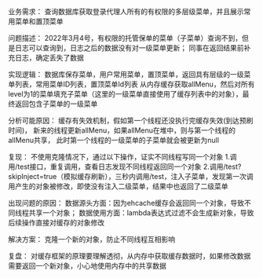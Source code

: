 业务需求：
查询数据库获取登录代理人所有的有权限的多层级菜单，并且展示常用菜单和置顶菜单

问题描述：
2022年3月4号，有权限的托管保单的菜单（子菜单）查询不到，但是日志可以查询到，日志之后的数据没有对一级菜单更新；
同事在返回结果前补充日志，确定丢失了数据

实现逻辑：
数据库保存菜单，用户常用菜单，置顶菜单，返回具有层级的一级菜单列表，常用菜单ID列表，置顶菜单Id列表
从内存缓存获取allMenu，然后对所有level为1的菜单填充子菜单（这里的一级菜单直接使用了缓存列表中的对象），最终返回包含子菜单的一级菜单

分析可能原因：
缓存有失效机制，假如第一个线程还没执行完缓存失效(到达预刷时间)，
新来的线程更新allMenu，如果allMenu在堆中，则与第一个线程的allMenu共享，
此时第一个线程的一级菜单的子菜单就会被更新为null

复现：
不使用克隆情况下，通过以下操作，证实不同线程写同一个对象
1.调用/test接口，重复调用，查看日志发现不同线程返回同一个对象
2.调用/test?skipInject=true（模拟缓存刷新），三秒内调用/test，注入子菜单，发现第一次调用产生的对象被修改，即使没有注入二级菜单，结果中也返回了二级菜单

出现问题的原因：
数据源头方面：因为ehcache缓存会返回同一个对象，导致不同线程共享一个对象；
数据使用方面：lambda表达式过滤不会生成新对象，导致后续操作直接对缓存的对象修改

解决方案：
克隆一个新的对象，防止不同线程互相影响

复盘：
对缓存框架的原理要理解透彻，从内存中获取缓存数据时，如果修改数据需要返回一个新对象，小心地使用内存中的共享数据